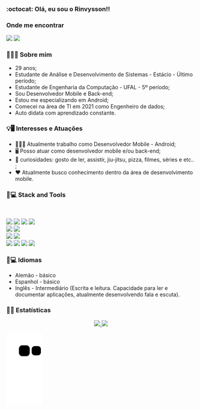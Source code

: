 ### :octocat: Olá, eu sou o Rinvysson!!

### Onde me encontrar

<div>

<a href="https://www.linkedin.com/in/rinvysson/" target="_blank"><img src="https://img.shields.io/badge/LinkedIn-0077B5?style=for-the-badge&logo=linkedin&logoColor=white" target="_blank"></a>
<a href="https://wa.me/5582981337748" target="_blank"><img src="https://img.shields.io/badge/WhatsApp-25D366?style=for-the-badge&logo=whatsapp&logoColor=white" target="_blank"></a>

</div>

### 👨🏻‍💻 Sobre mim

- 29 anos;
- Estudante de Análise e Desenvolvimento de Sistemas - Estácio - Último período;
- Estudante de Engenharia da Computação - UFAL - 5º período;
- Sou Desenvolvedor Mobile e Back-end;
- Estou me especializando em Android;
- Comecei na área de TI em 2021 como Engenheiro de dados;
- Auto didata com aprendizado constante.

### 💡🖥️ Interesses e Atuações
- 👨🏻‍💻 Atualmente trabalho como Desenvolvedor Mobile - Android;
- 🖥️ Posso atuar como desenvolvedor mobile e/ou back-end;
- 🤡 curiosidades: gosto de ler, assistir, jiu-jitsu, pizza, filmes, séries e etc.. ;
- ❤️ Atualmente busco conhecimento dentro da área de desenvolvimento mobile.

### 🚀💻 Stack and Tools

<div style="display: inline_block"><br>

<a><img src = "https://img.shields.io/badge/Kotlin-0095D5?&style=for-the-badge&logo=kotlin&logoColor=white"></a>
<a><img src = "https://img.shields.io/badge/Java-ED8B00?style=for-the-badge&logo=openjdk&logoColor=white"></a>
<a><img src = "https://img.shields.io/badge/Flutter-02569B?style=for-the-badge&logo=flutter&logoColor=white"></a>
<a><img src = "https://img.shields.io/badge/Spring-6DB33F?style=for-the-badge&logo=spring&logoColor=white"></a><br>
<a><img src = "https://img.shields.io/badge/PostgreSQL-316192?style=for-the-badge&logo=postgresql&logoColor=white"></a>
<a><img src = "https://img.shields.io/badge/MongoDB-4EA94B?style=for-the-badge&logo=mongodb&logoColor=white"></a> <br>
<a><img src = "https://img.shields.io/badge/Amazon_AWS-232F3E?style=for-the-badge&logo=amazon-aws&logoColor=white"></a>
<a><img src = "https://img.shields.io/badge/microsoft%20azure-0089D6?style=for-the-badge&logo=microsoft-azure&logoColor=white"></a><br>
<a><img src = "https://img.shields.io/badge/GIT-E44C30?style=for-the-badge&logo=git&logoColor=white"></a>
<a><img src = "https://img.shields.io/badge/GitLab-330F63?style=for-the-badge&logo=gitlab&logoColor=white"></a>
<a><img src = "https://img.shields.io/badge/Bitbucket-0747a6?style=for-the-badge&logo=bitbucket&logoColor=white"></a>
<a><img src =	"https://img.shields.io/badge/GitHub-100000?style=for-the-badge&logo=github&logoColor=white"></a><br>

</div>

### 🚀💻 Idiomas

- Alemão - básico
- Espanhol - básico
- Inglês - Intermediário (Escrita e leitura. Capacidade para ler e documentar aplicações, atualmente desenvolvendo fala e escuta).

### 🧮📐 Estatísticas

<div align="center">
  <a href="https://github.com/rinvyssondev">
  <img height="180em" src="https://github-readme-stats.vercel.app/api?username=rinvyssondev&show_icons=true&theme=dracula&include_all_commits=true&count_private=true"/>
  <img height="180em" src="https://github-readme-stats.vercel.app/api/top-langs/?username=rinvyssondev&layout=compact&langs_count=7&theme=dracula"/>
</div>

![Snake animation](https://github.com/rinvyssondev/rinvyssondev/blob/output/github-contribution-grid-snake.svg)
